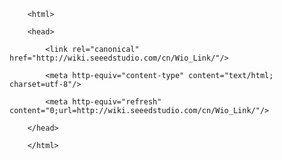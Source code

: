 <!DOCTYPE html>
        <html>
        <head>
            <link rel="canonical" href="http://wiki.seeedstudio.com/cn/Wio_Link/"/>
            <meta http-equiv="content-type" content="text/html; charset=utf-8"/>
            <meta http-equiv="refresh" content="0;url=http://wiki.seeedstudio.com/cn/Wio_Link/"/>
        </head>
        </html>
